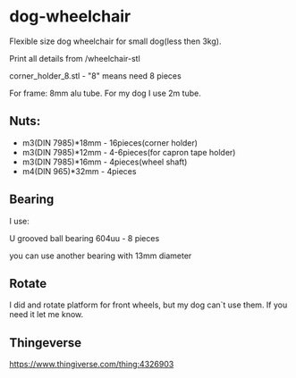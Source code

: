 # dog-wheelchair

Flexible size dog wheelchair for small dog(less then 3kg). 

Print all details from /wheelchair-stl

corner_holder_8.stl - "8" means need 8 pieces

For frame: 8mm alu tube. For my dog I use 2m tube. 

## Nuts: 

- m3(DIN 7985)*18mm - 16pieces(corner holder)
- m3(DIN 7985)*12mm - 4-6pieces(for capron tape holder)
- m3(DIN 7985)*16mm - 4pieces(wheel shaft)
- m4(DIN 965)*32mm - 4pieces

## Bearing

I use:

U grooved ball bearing 604uu - 8 pieces

you can use another bearing with 13mm diameter

## Rotate

I did and rotate platform for front wheels, but my dog can`t use them. If you need it let me know.

## Thingeverse

https://www.thingiverse.com/thing:4326903

